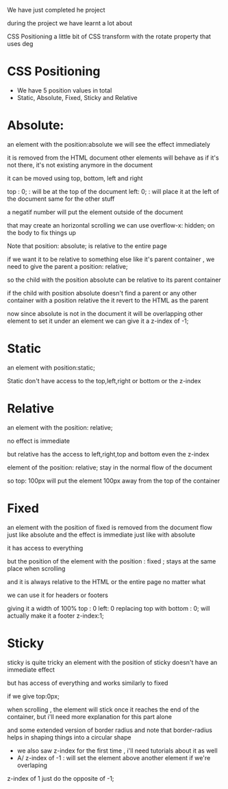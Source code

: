 We have just completed he project

during the project we have learnt a lot about

CSS Positioning
a little bit of CSS transform with the rotate property that uses deg

# CSS Positioning

- We have 5 position values in total
- Static, Absolute, Fixed, Sticky and Relative

# Absolute:

an element with the position:absolute
we will see the effect immediately

it is removed from the HTML document
other elements will behave as if it's not there, it's not existing anymore in the document

it can be moved using top, bottom, left and right

top : 0; : will be at the top of the document
left: 0; : will place it at the left of the document
same for the other stuff

a negatif number will put the element outside of the document

that may create an horizontal scrolling
we can use overflow-x: hidden; on the body to fix things up

Note that position: absolute;
is relative to the entire page

if we want it to be relative to something else like it's parent container , we need to give the parent a position: relative;

so the child with the position absolute can be relative to its parent container

if the child with position absolute doesn't find a parent or any other container with a position relative the it revert to the HTML as the parent

now since absolute is not in the document it will be overlapping other element
to set it under an element we can give it a z-index of -1;

# Static

an element with position:static;

Static don't have access to the
top,left,right or bottom or the z-index

# Relative

an element with the position: relative;

no effect is immediate

but relative has the access to
left,right,top and bottom even the z-index

element of the position: relative;
stay in the normal flow of the document

so top: 100px will put the element 100px away from the top of the container

# Fixed

an element with the position of fixed
is removed from the document flow just like absolute and the effect is immediate just like with absolute

it has access to everything

but the position of the element with the position : fixed ;
stays at the same place when scrolling

and it is always relative to the HTML or the entire page no matter what

we can use it for headers or footers

giving it a width of 100%
top : 0
left: 0
replacing top with bottom : 0;
will actually make it a footer
z-index:1;

# Sticky

sticky is quite tricky
an element with the position of sticky
doesn't have an immediate effect

but has access of everything
and works similarly to fixed

if we give top:0px;

when scrolling , the element will stick once it reaches the end of the container, but i'll need more explanation for this part alone

and some extended version of border radius and note that border-radius helps in shaping things into a circular shape

- we also saw z-index for the first time , i'll need tutorials about it as well
- A/ z-index of -1 : will set the element above another element if we're overlaping

z-index of 1 just do the opposite of -1;
